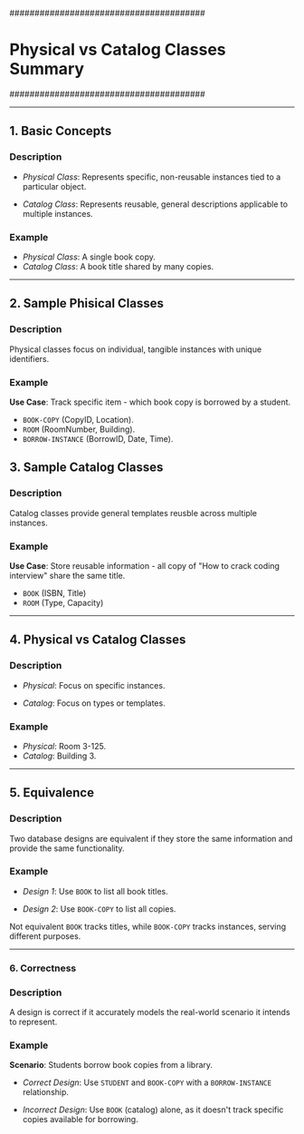 #######################################
# Physical vs Catalog Classes Summary #
#######################################

---

## 1. Basic Concepts
### Description
- *Physical Class*: Represents specific, non-reusable instances tied to a particular object.

- *Catalog Class*: Represents reusable, general descriptions applicable to multiple instances.

### Example
- *Physical Class*: A single book copy.
- *Catalog Class*: A book title shared by many copies.

--- 

## 2. Sample Phisical Classes
### Description
Physical classes focus on individual, tangible instances with unique identifiers.

### Example
**Use Case**: Track specific item - which book copy is borrowed by a student.
- `BOOK-COPY` (CopyID, Location).
- `ROOM` (RoomNumber, Building).
- `BORROW-INSTANCE` (BorrowID, Date, Time).

## 3. Sample Catalog Classes
### Description
Catalog classes provide general templates reusble across multiple instances.

### Example
**Use Case**: Store reusable information - all copy of "How to crack coding interview" share the same title.
- `BOOK` (ISBN, Title)
- `ROOM` (Type, Capacity)

---

## 4. Physical vs Catalog Classes
### Description
- *Physical*: Focus on specific instances.

- *Catalog*: Focus on types or templates.

### Example
- *Physical*: Room 3-125.
- *Catalog*: Building 3. 

---

## 5. Equivalence
### Description
Two database designs are equivalent if they store the same information and provide the same functionality.

### Example
- *Design 1*: Use `BOOK` to list all book titles. 

- *Design 2*: Use `BOOK-COPY` to list all copies.

Not equivalent `BOOK` tracks titles, while `BOOK-COPY` tracks instances, serving different purposes.

--- 

### 6. Correctness
### Description
A design is correct if it accurately models the real-world scenario it intends to represent.

### Example
**Scenario**: Students borrow book copies from a library.
- *Correct Design*: Use `STUDENT` and `BOOK-COPY` with a `BORROW-INSTANCE` relationship.

- *Incorrect Design*: Use `BOOK` (catalog) alone, as it doesn't track specific copies available for borrowing.

